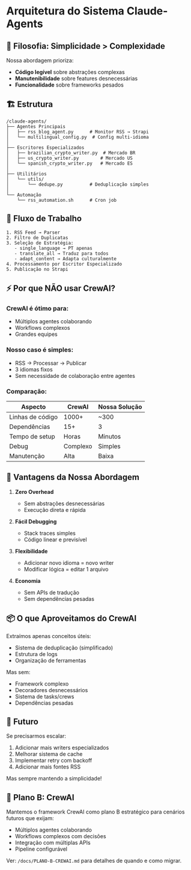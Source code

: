 # Arquitetura do Sistema Claude-Agents

## 🎯 Filosofia: Simplicidade > Complexidade

Nossa abordagem prioriza:
- **Código legível** sobre abstrações complexas
- **Manutenibilidade** sobre features desnecessárias
- **Funcionalidade** sobre frameworks pesados

## 🏗️ Estrutura

```
/claude-agents/
├── Agentes Principais
│   ├── rss_blog_agent.py      # Monitor RSS → Strapi
│   └── multilingual_config.py  # Config multi-idioma
│
├── Escritores Especializados
│   ├── brazilian_crypto_writer.py  # Mercado BR
│   ├── us_crypto_writer.py        # Mercado US
│   └── spanish_crypto_writer.py   # Mercado ES
│
├── Utilitários
│   └── utils/
│       └── dedupe.py          # Deduplicação simples
│
└── Automação
    └── rss_automation.sh      # Cron job
```

## 🔄 Fluxo de Trabalho

```
1. RSS Feed → Parser
2. Filtro de Duplicatas
3. Seleção de Estratégia:
   - single_language → PT apenas
   - translate_all → Traduz para todos
   - adapt_content → Adapta culturalmente
4. Processamento por Escritor Especializado
5. Publicação no Strapi
```

## ⚡ Por que NÃO usar CrewAI?

### CrewAI é ótimo para:
- Múltiplos agentes colaborando
- Workflows complexos
- Grandes equipes

### Nosso caso é simples:
- RSS → Processar → Publicar
- 3 idiomas fixos
- Sem necessidade de colaboração entre agentes

### Comparação:
| Aspecto | CrewAI | Nossa Solução |
|---------|---------|---------------|
| Linhas de código | 1000+ | ~300 |
| Dependências | 15+ | 3 |
| Tempo de setup | Horas | Minutos |
| Debug | Complexo | Simples |
| Manutenção | Alta | Baixa |

## 🚀 Vantagens da Nossa Abordagem

1. **Zero Overhead**
   - Sem abstrações desnecessárias
   - Execução direta e rápida

2. **Fácil Debugging**
   - Stack traces simples
   - Código linear e previsível

3. **Flexibilidade**
   - Adicionar novo idioma = novo writer
   - Modificar lógica = editar 1 arquivo

4. **Economia**
   - Sem APIs de tradução
   - Sem dependências pesadas

## 📦 O que Aproveitamos do CrewAI

Extraímos apenas conceitos úteis:
- Sistema de deduplicação (simplificado)
- Estrutura de logs
- Organização de ferramentas

Mas sem:
- Framework complexo
- Decoradores desnecessários
- Sistema de tasks/crews
- Dependências pesadas

## 🔮 Futuro

Se precisarmos escalar:
1. Adicionar mais writers especializados
2. Melhorar sistema de cache
3. Implementar retry com backoff
4. Adicionar mais fontes RSS

Mas sempre mantendo a simplicidade!

## 🔄 Plano B: CrewAI

Mantemos o framework CrewAI como plano B estratégico para cenários futuros que exijam:
- Múltiplos agentes colaborando
- Workflows complexos com decisões
- Integração com múltiplas APIs
- Pipeline configurável

Ver: `/docs/PLANO-B-CREWAI.md` para detalhes de quando e como migrar.